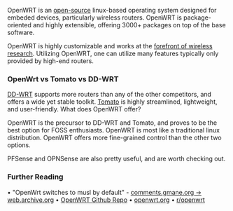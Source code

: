 OpenWRT is an [open-source](https://github.com/openwrt/openwrt) linux-based operating system designed for embeded devices, particularly wireless routers. OpenWRT is package-oriented and highly extensible, offering 3000+ packages on top of the base software.

OpenWRT is highly customizable and works at the [forefront of wireless research](https://www.bufferbloat.net/projects/). Utilizing OpenWRT, one can utilize many features typically only provided by high-end routers.

### OpenWrt vs Tomato vs DD-WRT

[DD-WRT](https://dd-wrt.com/) supports more routers than any of the other competitors, and offers a wide yet stable toolkit. [Tomato](https://en.wikipedia.org/wiki/Tomato_(firmware)) is highly streamlined, lightweight, and user-friendly. What does OpenWRT offer?

OpenWRT is the precursor to DD-WRT and Tomato, and proves to be the best option for FOSS enthusiasts. OpenWRT is most like a traditional linux distribution. OpenWRT offers more fine-grained control than the other two options.

PFSense and OPNSense are also pretty useful, and are worth checking out. 

### Further Reading
• "OpenWrt switches to musl by default" - [comments.gmane.org -> web.archive.org](https://web.archive.org/web/20150617193511/http://comments.gmane.org/gmane.comp.embedded.openwrt.devel/32651)
• [OpenWRT Github Repo](https://github.com/openwrt/openwrt)
• [openwrt.org](https://openwrt.org/)
• [r/openwrt](https://www.reddit.com/r/openwrt/)